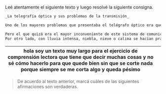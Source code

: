 Leé atentamente el siguiente texto y luego resolvé la siguiente consigna.

``` markdown
_La telegrafía óptica y sus problemas de la transmisión_

Uno de los mayores problemas que presentaba el telégrafo óptico era que el símbolo o señal producidos era plano, por lo que había de ser leído de frente. Un telégrafo visto desde un lateral no presentaba información alguna, como puede imaginarse. Esto obligaba a que los trazados de las líneas de comunicación fuesen casi rectilíneos y si había que dar una curva fuese realmente complicado. De todos los sistemas existentes en Europa, los ideados por Betancourt y por Mathé en España fueron los que admitían mayor ángulo de visión (más de 45º), por lo que ambos sistemas fueron muy elogiados en círculos científicos del continente.

Pero el que quizá era el mayor inconveniente de este sistema de comunicación era el derivado de las lógicas inconveniencias de su medio. De noche era poco fiable y aunque se hicieron experimentos fijando faroles a los telégrafos, lo cierto es que ninguno de los prototipos superó la prueba con resultados satisfactorios en ningún país de Europa. 
Por otro lado, con lluvia intensa, niebla, nieve o calima se hacían prácticamente invisibles las estaciones contiguas, por lo que la transmisión había de ser interrumpida.
```

|hola soy un texto muy largo para el ejercicio de comprensión lectora que tiene que decir muchas cosas y no sé cómo hacerlo para que quede bien sin que se corte nada porque siempre se me corta algo y queda pésimo|  |
|--|--|

<div class='mu-sql-table'
  data-name='La telegrafía óptica y sus problemas de la transmisión'
  data-columns='[" "]'
  data-rows='[
    ["Uno de los mayores problemas que presentaba el telégrafo óptico era que el símbolo o señal producidos era plano, por lo que había de ser leído de frente. Un telégrafo visto desde un lateral no presentaba información alguna, como puede imaginarse. Esto obligaba a que los trazados de las líneas de comunicación fuesen casi rectilíneos y si había que dar una curva fuese realmente complicado. De todos los sistemas existentes en Europa, los ideados por Betancourt y por Mathé en España fueron los que admitían mayor ángulo de visión (más de 45º), por lo que ambos sistemas fueron muy elogiados en círculos científicos del continente. Pero el que quizá era el mayor inconveniente de este sistema de comunicación era el derivado de las lógicas inconveniencias de su medio. De noche era poco fiable y aunque se hicieron experimentos fijando faroles a los telégrafos, lo cierto es que ninguno de los prototipos superó la prueba con resultados satisfactorios en ningún país de Europa. Por otro lado, con lluvia intensa, niebla, nieve o calima se hacían prácticamente invisibles las estaciones contiguas, por lo que la transmisión había de ser interrumpida."]
  ]'>
</div>


> De acuerdo al texto anterior, marcá cuáles de las siguientes afirmaciones son verdaderas.